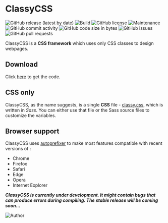 # ClassyCSS

![GitHub release (latest by date)](https://img.shields.io/github/v/release/dasShounak/ClassyCSS?logo=github&style=flat)
![Build](https://img.shields.io/badge/build-passing-success)
![GitHub license](https://img.shields.io/github/license/dasShounak/ClassyCSS?color=%23&style=flat)
![Maintenance](https://img.shields.io/maintenance/yes/2020?style=flat)
![GitHub commit activity](https://img.shields.io/github/commit-activity/m/dasShounak/ClassyCSS?style=flat&color=blueviolet)
![GitHub code size in bytes](https://img.shields.io/github/languages/code-size/dasShounak/ClassyCSS?style=flat)
![GitHub issues](https://img.shields.io/github/issues/dasShounak/ClassyCSS?style=flat)
![GitHub pull requests](https://img.shields.io/github/issues-pr/dasShounak/ClassyCSS?style=flat)

ClassyCSS is a **CSS framework** which uses only CSS classes to design webpages.

## Download
Click [here][download link] to get the code.

## CSS only
ClassyCSS, as the name suggests, is a single **CSS** file  - [classy.css][classy.css link], which is written in _Sass_. You can either use that file or the Sass source files to customize the variables.

## Browser support
ClassyCSS uses [autoprefixer][autoprefixer] to make most features compatible with recent versions of :
* Chrome
* Firefox
* Safari
* Edge
* Opera
* Internet Explorer

**_ClassyCSS is currently under development. It might contain bugs that can produce errors during compiling. The stable release will be coming soon..._**

![Author](https://img.shields.io/badge/Author-Shounak%20Das-%2318e0b8?style=for-the-badge)

[download link]:(https://github.com/dasShounak/ClassyCSS/archive/master.zip)
[classy.css link]:(https://github.com/dasShounak/ClassyCSS/blob/master/css/classy.css)
[autoprefixer]:(https://github.com/postcss/autoprefixer)
